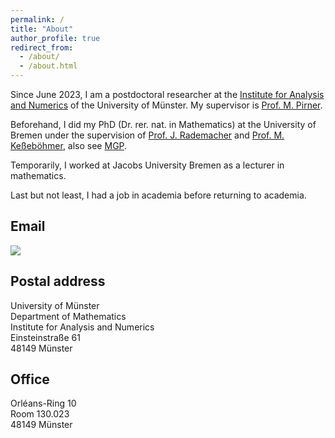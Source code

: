 ```yaml
---
permalink: /
title: "About"
author_profile: true
redirect_from: 
  - /about/
  - /about.html
---
```

Since June 2023, I am a postdoctoral researcher at the [Institute for Analysis and Numerics](https://www.uni-muenster.de/AMM/en/index.shtml) of the University of Münster. My supervisor is [Prof. M. Pirner](https://www.uni-muenster.de/AMM/en/Pirner/index.shtml).

Beforehand, I did my PhD (Dr. rer. nat. in Mathematics) at the University of Bremen under the supervision of [Prof. J. Rademacher](https://www.math.uni-hamburg.de/en/forschung/bereiche/am/ang-dynamische-systeme/personen/rademacher-jens.html) and [Prof. M. Keßeböhmer](https://www.uni-bremen.de/dynsys/members/prof-dr-marc-kesseboehmer), also see [MGP](https://www.genealogy.math.ndsu.nodak.edu/id.php?id=277103).

Temporarily, I worked at Jacobs University Bremen as a lecturer in mathematics.

Last but not least, I had a job in academia before returning to academia. 

<h2>Email</h2>
<img src='https://MailPNG.de?string=dennis.ulbrich(X)uni-muenster.de&size=10'>
<h2>Postal address</h2>
University of Münster<br>
Department of Mathematics<br>
Institute for Analysis and Numerics<br>
Einsteinstraße 61<br>
48149 Münster

<h2>Office</h2>
Orléans-Ring 10<br>
Room 130.023<br>
48149 Münster


 

